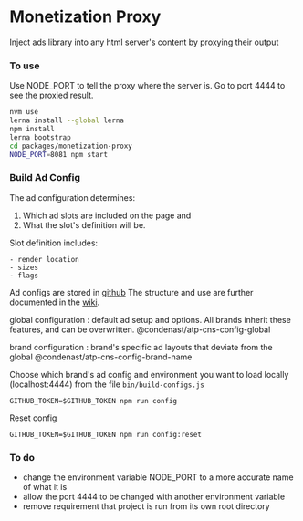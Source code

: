 # Monetization Proxy

Inject ads library into any html server's content by proxying their output

### To use

Use NODE_PORT to tell the proxy where the server is.  Go to port 4444 to see the proxied result.

```bash
nvm use
lerna install --global lerna
npm install
lerna bootstrap
cd packages/monetization-proxy
NODE_PORT=8081 npm start
```

### Build Ad Config

The ad configuration determines:

1. Which ad slots are included on the page and
2. What the slot's definition will be.

  Slot definition includes:

    - render location
    - sizes
    - flags

Ad configs are stored in [github](https://github.com/CondeNast?utf8=%E2%9C%93&q=atp-cns-config-&type=&language=) The structure and use are further documented in the [wiki](https://cnissues.atlassian.net/wiki/spaces/ATP/pages/38633524/The+CNS+Ads+Configuration).


global configuration : default ad setup and options. All brands inherit these features, and can be overwritten. @condenast/atp-cns-config-global


brand configuration : brand's specific ad layouts that deviate from the global @condenast/atp-cns-config-brand-name


Choose which brand's ad config and environment you want to load locally (localhost:4444) from the file `bin/build-configs.js`

```
GITHUB_TOKEN=$GITHUB_TOKEN npm run config
```

Reset config

```
GITHUB_TOKEN=$GITHUB_TOKEN npm run config:reset
```

### To do

- change the environment variable NODE_PORT to a more accurate name of what it is
- allow the port 4444 to be changed with another environment variable
- remove requirement that project is run from its own root directory

